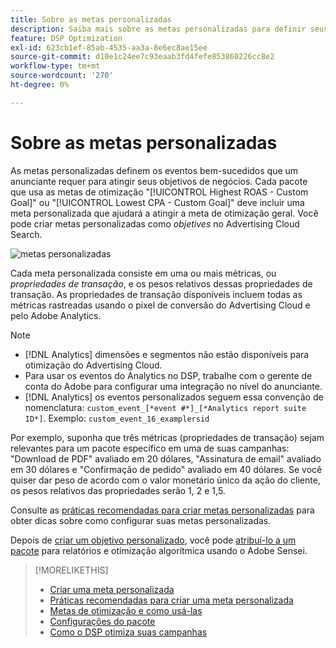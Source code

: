 ```yaml
---
title: Sobre as metas personalizadas
description: Saiba mais sobre as metas personalizadas para definir seus eventos de sucesso em pacotes otimizados para o CPA mais baixo ou o ROAS mais alto.
feature: DSP Optimization
exl-id: 623cb1ef-85ab-4535-aa3a-8e6ec8ae15ee
source-git-commit: d10e1c24ee7c93eaab3fd4fefe853860226cc8e2
workflow-type: tm+mt
source-wordcount: '270'
ht-degree: 0%

---
```


# Sobre as metas personalizadas

As metas personalizadas definem os eventos bem-sucedidos que um anunciante requer para atingir seus objetivos de negócios. Cada pacote que usa as metas de otimização &quot;[!UICONTROL Highest ROAS - Custom Goal]&quot; ou &quot;[!UICONTROL Lowest CPA - Custom Goal]&quot; deve incluir uma meta personalizada que ajudará a atingir a meta de otimização geral. Você pode criar metas personalizadas como *objetives* no Advertising Cloud Search.

![metas personalizadas](/help/dsp/assets/objective-goals.png)

Cada meta personalizada consiste em uma ou mais métricas, ou *propriedades de transação*, e os pesos relativos dessas propriedades de transação. As propriedades de transação disponíveis incluem todas as métricas rastreadas usando o pixel de conversão do Advertising Cloud e pelo Adobe Analytics.

>[!NOTE]
>
>* [!DNL Analytics] dimensões e segmentos não estão disponíveis para otimização do Advertising Cloud.
>* Para usar os eventos do Analytics no DSP, trabalhe com o gerente de conta do Adobe para configurar uma integração no nível do anunciante.
>* [!DNL Analytics] os eventos personalizados seguem essa convenção de nomenclatura:  `custom_event_[*event #*]_[*Analytics report suite ID*]`. Exemplo: `custom_event_16_examplersid`


Por exemplo, suponha que três métricas (propriedades de transação) sejam relevantes para um pacote específico em uma de suas campanhas: &quot;Download de PDF&quot; avaliado em 20 dólares, &quot;Assinatura de email&quot; avaliado em 30 dólares e &quot;Confirmação de pedido&quot; avaliado em 40 dólares. Se você quiser dar peso de acordo com o valor monetário único da ação do cliente, os pesos relativos das propriedades serão 1, 2 e 1,5.

Consulte as [práticas recomendadas para criar metas personalizadas](custom-goal-best-practices.md) para obter dicas sobre como configurar suas metas personalizadas.

Depois de [criar um objetivo personalizado](custom-goal-create.md), você pode [atribuí-lo a um pacote](/help/dsp/campaign-management/packages/package-settings.md) para relatórios e otimização algorítmica usando o Adobe Sensei.

>[!MORELIKETHIS]
>
>* [Criar uma meta personalizada](custom-goal-create.md)
>* [Práticas recomendadas para criar uma meta personalizada](custom-goal-best-practices.md)
>* [Metas de otimização e como usá-las](optimization-goals.md)
>* [Configurações do pacote](/help/dsp/campaign-management/packages/package-settings.md)
> * [Como o DSP otimiza suas campanhas](optimization-how-dsp-optimizes-campaigns.md)

